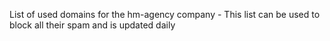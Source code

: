 List of used domains for the hm-agency company - This list can be used to block all their spam and is updated daily 
